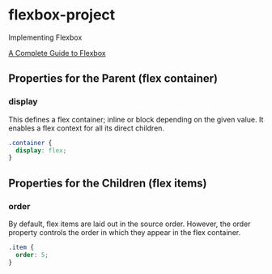 # flexbox-project
Implementing Flexbox

[A Complete Guide to Flexbox](https://css-tricks.com/snippets/css/a-guide-to-flexbox/)

## Properties for the Parent (flex container)

### display

This defines a flex container; inline or block depending on the given value. It enables a flex context for all its direct children.

```css
.container {
  display: flex;
}
```

## Properties for the Children (flex items)

### order

By default, flex items are laid out in the source order. However, the order property controls the order in which they appear in the flex container.

```css
.item {
  order: 5;
}
```
